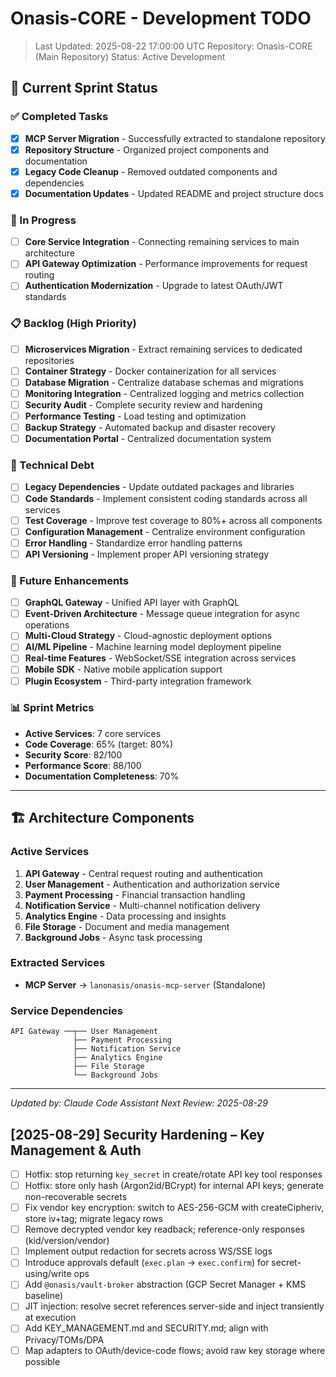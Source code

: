 # Onasis-CORE - Development TODO

> Last Updated: 2025-08-22 17:00:00 UTC
> Repository: Onasis-CORE (Main Repository)
> Status: Active Development

## 🎯 Current Sprint Status

### ✅ Completed Tasks
- [x] **MCP Server Migration** - Successfully extracted to standalone repository
- [x] **Repository Structure** - Organized project components and documentation
- [x] **Legacy Code Cleanup** - Removed outdated components and dependencies
- [x] **Documentation Updates** - Updated README and project structure docs

### 🔄 In Progress  
- [ ] **Core Service Integration** - Connecting remaining services to main architecture
- [ ] **API Gateway Optimization** - Performance improvements for request routing
- [ ] **Authentication Modernization** - Upgrade to latest OAuth/JWT standards

### 📋 Backlog (High Priority)
- [ ] **Microservices Migration** - Extract remaining services to dedicated repositories
- [ ] **Container Strategy** - Docker containerization for all services
- [ ] **Database Migration** - Centralize database schemas and migrations
- [ ] **Monitoring Integration** - Centralized logging and metrics collection
- [ ] **Security Audit** - Complete security review and hardening
- [ ] **Performance Testing** - Load testing and optimization
- [ ] **Backup Strategy** - Automated backup and disaster recovery
- [ ] **Documentation Portal** - Centralized documentation system

### 🔬 Technical Debt
- [ ] **Legacy Dependencies** - Update outdated packages and libraries
- [ ] **Code Standards** - Implement consistent coding standards across all services
- [ ] **Test Coverage** - Improve test coverage to 80%+ across all components
- [ ] **Configuration Management** - Centralize environment configuration
- [ ] **Error Handling** - Standardize error handling patterns
- [ ] **API Versioning** - Implement proper API versioning strategy

### 🚀 Future Enhancements
- [ ] **GraphQL Gateway** - Unified API layer with GraphQL
- [ ] **Event-Driven Architecture** - Message queue integration for async operations
- [ ] **Multi-Cloud Strategy** - Cloud-agnostic deployment options
- [ ] **AI/ML Pipeline** - Machine learning model deployment pipeline
- [ ] **Real-time Features** - WebSocket/SSE integration across services
- [ ] **Mobile SDK** - Native mobile application support
- [ ] **Plugin Ecosystem** - Third-party integration framework

### 📊 Sprint Metrics
- **Active Services**: 7 core services
- **Code Coverage**: 65% (target: 80%)
- **Security Score**: 82/100
- **Performance Score**: 88/100
- **Documentation Completeness**: 70%

---

## 🏗️ Architecture Components

### Active Services
1. **API Gateway** - Central request routing and authentication
2. **User Management** - Authentication and authorization service  
3. **Payment Processing** - Financial transaction handling
4. **Notification Service** - Multi-channel notification delivery
5. **Analytics Engine** - Data processing and insights
6. **File Storage** - Document and media management
7. **Background Jobs** - Async task processing

### Extracted Services
- **MCP Server** → `lanonasis/onasis-mcp-server` (Standalone)

### Service Dependencies
```
API Gateway ──┬── User Management
              ├── Payment Processing  
              ├── Notification Service
              ├── Analytics Engine
              ├── File Storage
              └── Background Jobs
```

---

*Updated by: Claude Code Assistant*
*Next Review: 2025-08-29*
## [2025-08-29] Security Hardening – Key Management & Auth
- [ ] Hotfix: stop returning `key_secret` in create/rotate API key tool responses
- [ ] Hotfix: store only hash (Argon2id/BCrypt) for internal API keys; generate non-recoverable secrets
- [ ] Fix vendor key encryption: switch to AES-256-GCM with createCipheriv, store iv+tag; migrate legacy rows
- [ ] Remove decrypted vendor key readback; reference-only responses (kid/version/vendor)
- [ ] Implement output redaction for secrets across WS/SSE logs
- [ ] Introduce approvals default (`exec.plan` → `exec.confirm`) for secret-using/write ops
- [ ] Add `@onasis/vault-broker` abstraction (GCP Secret Manager + KMS baseline)
- [ ] JIT injection: resolve secret references server-side and inject transiently at execution
- [ ] Add KEY_MANAGEMENT.md and SECURITY.md; align with Privacy/TOMs/DPA
- [ ] Map adapters to OAuth/device-code flows; avoid raw key storage where possible
